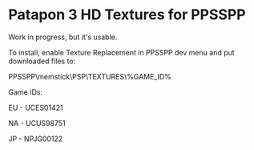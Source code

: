 # Patapon 3 HD Textures for PPSSPP

Work in progress, but it's usable.

To install, enable Texture Replacement in PPSSPP dev menu and put downloaded files to:

PPSSPP\memstick\PSP\TEXTURES\\%GAME_ID%

Game IDs:

EU - UCES01421

NA - UCUS98751

JP - NPJG00122
